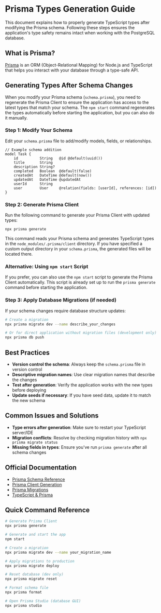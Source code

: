 # Prisma Types Generation Guide

This document explains how to properly generate TypeScript types after modifying the Prisma schema. Following these steps ensures the application's type safety remains intact when working with the PostgreSQL database.

## What is Prisma?

[Prisma](https://www.prisma.io/) is an ORM (Object-Relational Mapping) for Node.js and TypeScript that helps you interact with your database through a type-safe API.

## Generating Types After Schema Changes

When you modify your Prisma schema (`schema.prisma`), you need to regenerate the Prisma Client to ensure the application has access to the latest types that match your schema. The `npm start` command regenerates the types automatically before starting the application, but you can also do it manually.

### Step 1: Modify Your Schema

Edit your `schema.prisma` file to add/modify models, fields, or relationships.

```prisma
// Example schema addition
model Task {
    id          String   @id @default(uuid())
    title       String
    description String?
    completed   Boolean  @default(false)
    createdAt   DateTime @default(now())
    updatedAt   DateTime @updatedAt
    userId      String
    user        User     @relation(fields: [userId], references: [id])
}
```

### Step 2: Generate Prisma Client

Run the following command to generate your Prisma Client with updated types:

```bash
npx prisma generate
```

This command reads your Prisma schema and generates TypeScript types in the `node_modules/.prisma/client` directory.
If you have specified a custom output directory in your `schema.prisma`, the generated files will be located there.

### Alternative: Using `npm start` Script

If you prefer, you can also use the `npm start` script to generate the Prisma Client automatically. This script is already set up to run the `prisma generate` command before starting the application.

### Step 3: Apply Database Migrations (if needed)

If your schema changes require database structure updates:

```bash
# Create a migration
npx prisma migrate dev --name describe_your_changes

# Or for direct application without migration files (development only)
npx prisma db push
```

## Best Practices

- **Version control the schema**: Always keep the `schema.prisma` file in version control
- **Descriptive migration names**: Use clear migration names that describe the changes
- **Test after generation**: Verify the application works with the new types before deploying
- **Update seeds if necessary**: If you have seed data, update it to match the new schema

## Common Issues and Solutions

- **Type errors after generation**: Make sure to restart your TypeScript server/IDE
- **Migration conflicts**: Resolve by checking migration history with `npx prisma migrate status`
- **Missing fields in types**: Ensure you've run `prisma generate` after all schema changes

## Official Documentation

- [Prisma Schema Reference](https://www.prisma.io/docs/concepts/components/prisma-schema)
- [Prisma Client Generation](https://www.prisma.io/docs/concepts/components/prisma-client/working-with-prismaclient/generating-prisma-client)
- [Prisma Migrations](https://www.prisma.io/docs/concepts/components/prisma-migrate)
- [TypeScript & Prisma](https://www.prisma.io/docs/concepts/components/prisma-client/working-with-prismaclient/type-safety)

## Quick Command Reference

```bash
# Generate Prisma Client
npx prisma generate

# Generate and start the app
npm start

# Create a migration
npx prisma migrate dev --name your_migration_name

# Apply migrations to production
npx prisma migrate deploy

# Reset database (dev only)
npx prisma migrate reset

# Format schema file
npx prisma format

# Open Prisma Studio (database GUI)
npx prisma studio
```
